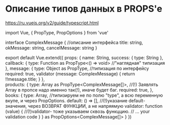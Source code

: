 # Описание типов данных в PROPS'e
https://ru.vuejs.org/v2/guide/typescript.html

import Vue, { PropType, PropOptions } from 'vue'

interface ComplexMessage {   //описание интерфейса
  title: string,
  okMessage: string,
  cancelMessage: string
}

export default Vue.extend({
  props: {
    name: String,
    success: { type: String },
    callback: {
      type: Function as PropType<() => void>   //"наглядная" типизация
    },
    message: {
      type: Object as PropType<ComplexMessage>,  //типизация по интерфейсу
      required: true,
      validator (message: ComplexMessage) {
        return !!message.title;
      }
    },    
    products: {
      type: Array as PropType<ComplexMessage[]>,  //(!) Заявлять Array в пропсе надо именно так(!), иначе будет баг.
      required: true,
    },
    books: {
      type: Array,            //типизируем не по полю "type", а всю переменную вкупе, и через PropOptions.
      default: () => [],               //(!)указание default-значения, через ВОЗВРАТ ФУНКЦИИ, а не напряямую
      validator: function (value) {    //(!)validator- тоже указываем сквозь функццию.
        // ... your validation code
      }
    } as PropOptions<ComplexMessage[]>
  }
})
